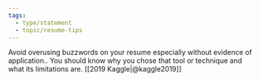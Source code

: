 ```yaml
---
tags: 
  - type/statement
  - topic/resume-tips
---
```

Avoid overusing buzzwords on your resume especially without evidence of application..
You should know why you chose that tool or technique and what its limitations are. [[2019 Kaggle|@kaggle2019]]